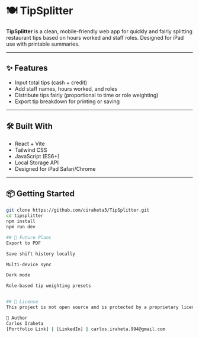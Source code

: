# 🍽️ TipSplitter

**TipSplitter** is a clean, mobile-friendly web app for quickly and fairly splitting restaurant tips based on hours worked and staff roles. Designed for iPad use with printable summaries.

---

## ✨ Features

- Input total tips (cash + credit)
- Add staff names, hours worked, and roles
- Distribute tips fairly (proportional to time or role weighting)
- Export tip breakdown for printing or saving

---

## 🛠️ Built With

- React + Vite
- Tailwind CSS
- JavaScript (ES6+)
- Local Storage API
- Designed for iPad Safari/Chrome

---

## 📦 Getting Started

```bash
git clone https://github.com/ciraheta3/TipSplitter.git
cd tipsplitter
npm install
npm run dev

## 🚀 Future Plans
Export to PDF

Save shift history locally

Multi-device sync

Dark mode

Role-based tip weighting presets


## 📄 License
This project is not open source and is protected by a proprietary license. Do not copy, distribute, or modify without permission.

👤 Author
Carlos Iraheta
[Portfolio Link] | [LinkedIn] | carlos.iraheta.994@gmail.com